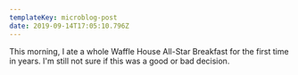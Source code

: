 ```yaml
---
templateKey: microblog-post
date: 2019-09-14T17:05:10.796Z
---
```


This morning, I ate a whole Waffle House All-Star Breakfast for the first time in years. I'm still not sure if this was a good or bad decision.
